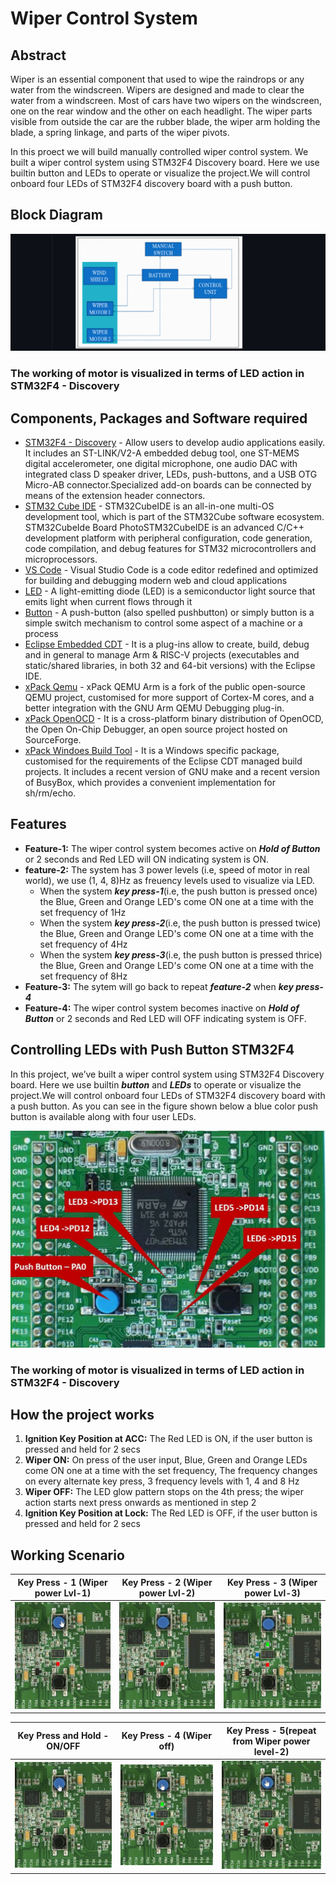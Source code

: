 # Wiper Control System
## Abstract

Wiper is an essential component that used to wipe the raindrops or any water from the windscreen. Wipers are designed and made to clear the water from a windscreen. Most of cars have two wipers on the windscreen, one on the rear window and the other on each headlight. The wiper parts visible from outside the car are the rubber blade, the wiper arm holding the blade, a spring linkage, and parts of the wiper pivots.

In this proect we will build manually controlled wiper control system. We built a wiper control system using STM32F4 Discovery board. Here we use builtin button and LEDs to operate or visualize the project.We will control onboard four LEDs of STM32F4 discovery board with a push button. 

## Block Diagram

![control system](https://github.com/Lokesh12121/M3_Wiper_Conytol_System_stm32f4/blob/main/0_Abstract/control_system.png)

### The working of motor is visualized in terms of LED action in STM32F4 - Discovery

## Components, Packages and Software required
-   [STM32F4 - Discovery](https://pdf1.alldatasheet.com/datasheet-pdf/view/435284/STMICROELECTRONICS/STM32F4DISCOVERY.html) - Allow users to develop audio applications easily. It includes an ST-LINK/V2-A embedded debug tool, one ST-MEMS digital accelerometer, one digital microphone, one audio DAC with integrated class D speaker driver, LEDs, push-buttons, and a USB OTG Micro-AB connector.Specialized add-on boards can be connected by means of the extension header connectors.
-   [STM32 Cube IDE](https://www.st.com/en/development-tools/stm32cubeide.html) -  STM32CubeIDE is an all-in-one multi-OS development tool, which is part of the STM32Cube software ecosystem. STM32CubeIde Board PhotoSTM32CubeIDE is an advanced C/C++ development platform with peripheral configuration, code generation, code compilation, and debug features for STM32 microcontrollers and microprocessors. 
-   [VS Code](https://code.visualstudio.com/) - Visual Studio Code is a code editor redefined and optimized for building and debugging modern web and cloud applications
-   [LED]() - A light-emitting diode (LED) is a semiconductor light source that emits light when current flows through it
-   [Button]() - A push-button (also spelled pushbutton) or simply button is a simple switch mechanism to control some aspect of a machine or a process
-   [Eclipse Embedded CDT](https://projects.eclipse.org/projects/iot.embed-cdt) - It is a plug-ins allow to create, build, debug and in general to manage Arm & RISC-V projects (executables and static/shared libraries, in both 32 and 64-bit versions) with the Eclipse IDE.
-   [xPack Qemu](https://xpack.github.io/qemu-arm/#benefits) - xPack QEMU Arm is a fork of the public open-source QEMU project, customised for more support of Cortex-M cores, and a better integration with the GNU Arm QEMU Debugging plug-in.
-   [xPack OpenOCD](https://xpack.github.io/openocd/#:~:text=The%20xPack%20OpenOCD%20is%20a,code%20available%20from%20the%20repository.) - It is a cross-platform binary distribution of OpenOCD, the Open On-Chip Debugger, an open source project hosted on  SourceForge.
-   [xPack Windoes Build Tool](https://xpack.github.io/windows-build-tools/) -  It is a Windows specific package, customised for the requirements of the Eclipse CDT managed build projects. It includes a recent version of GNU make and a recent version of BusyBox, which provides a convenient implementation for sh/rm/echo.

## Features
-   __Feature-1:__ The wiper control system becomes active on ___Hold of Button___ or 2 seconds and Red LED will ON indicating system is ON.
-   __feature-2:__ The system has 3 power levels (i.e, speed of motor in real world), we use (1, 4, 8)Hz as freuency levels used to visualize via LED.
    * When the system ___key press-1___(i.e, the push button is pressed once) the Blue, Green and Orange LED's come ON one at a time with the set frequency of 1Hz
    * When the system ___key press-2___(i.e, the push button is pressed twice) the Blue, Green and Orange LED's come ON one at a time with the set frequency of 4Hz
    * When the system ___key press-3___(i.e, the push button is pressed thrice) the Blue, Green and Orange LED's come ON one at a time with the set frequency of 8Hz
-   __Feature-3:__ The sytem will go back to repeat ___feature-2___  when ___key press-4___ 
-   __Feature-4:__ The wiper control system becomes inactive on ___Hold of Button___ or 2 seconds and Red LED will OFF indicating system is OFF.

## Controlling LEDs with Push Button STM32F4
In this project, we’ve built a wiper control system using STM32F4 Discovery board. Here we use builtin ___button___ and ___LEDs___ to operate or visualize the project.We will control onboard four LEDs of STM32F4 discovery board with a push button. As you can see in the figure shown below a blue color push button is available along with four user LEDs.

![builtin led and button](https://github.com/Lokesh12121/M3_Wiper_Conytol_System_stm32f4/blob/main/0_Abstract/11Capture.PNG)

### The working of motor is visualized in terms of LED action in STM32F4 - Discovery

## How the project works
1.  __Ignition Key Position at ACC:__ The Red LED is ON, if the user button is pressed and held for 2 secs
2.  __Wiper ON:__ On press of the user input, Blue, Green and Orange LEDs come ON one at a time with the set frequency, The frequency changes on every alternate key press, 3 frequency levels with 1, 4 and 8 Hz
3.  __Wiper OFF:__ The LED glow pattern stops on the 4th press; the wiper action starts next press onwards as mentioned in step 2
4.  __Ignition Key Position at Lock:__ The Red LED is OFF, if the user button is pressed and held for 2 secs

## Working Scenario
|Key Press - 1 (Wiper power Lvl-1)|Key Press - 2 (Wiper power Lvl-2)|Key Press - 3 (Wiper power Lvl-3)|
|:--:|:--:|:--:|
|![press1](https://github.com/Lokesh12121/M3_Wiper_Conytol_System_stm32f4/blob/main/6_Output/lvl_1.gif)|![press2](https://github.com/Lokesh12121/M3_Wiper_Conytol_System_stm32f4/blob/main/6_Output/lvl_2.gif)|![press3](https://github.com/Lokesh12121/M3_Wiper_Conytol_System_stm32f4/blob/main/6_Output/ON_state.gif)|

|Key Press and Hold - __ON/OFF__|Key Press - 4 (Wiper off)|Key Press - 5(repeat from Wiper power level-2)|
|:--:|:--:|:--:|
| ![press hold](https://github.com/Lokesh12121/M3_Wiper_Conytol_System_stm32f4/blob/main/6_Output/pess_hold_on.gif) | ![press4](https://github.com/Lokesh12121/M3_Wiper_Conytol_System_stm32f4/blob/main/6_Output/press4.gif) | ![press 5](https://github.com/Lokesh12121/M3_Wiper_Conytol_System_stm32f4/blob/main/6_Output/pess5.gif) |
